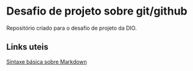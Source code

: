 # Desafio de projeto sobre git/github
Repositório criado para o desafio de projeto da DIO.

## Links uteis
[Sintaxe básica sobre Markdown](https://www.markdownguide.org/basic-syntax/)
